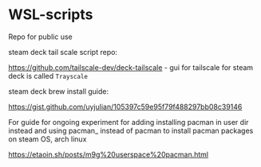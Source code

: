 # WSL-scripts
Repo for public use


steam deck tail scale script repo:

https://github.com/tailscale-dev/deck-tailscale
    - gui for tailscale for steam deck is called `Trayscale`


steam deck brew install guide:

https://gist.github.com/uyjulian/105397c59e95f79f488297bb08c39146

For guide for ongoing experiment for adding installing pacman in user dir instead and using pacman_ instead of pacman to install pacman packages on steam OS, arch linux

https://etaoin.sh/posts/m9g%20userspace%20pacman.html
